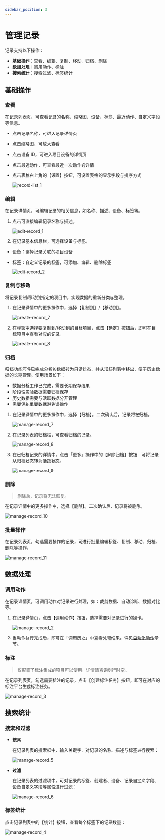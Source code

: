 ```yaml
---
sidebar_position: 3
---
```


# 管理记录

记录支持以下操作：

- **基础操作**：查看、编辑、复制、移动、归档、删除
- **数据处理**：调用动作、标注
- **搜索统计**：搜索过滤、标签统计

## 基础操作

### 查看

在记录列表页，可查看记录的名称、缩略图、设备、标签、最近动作、自定义字段等信息。

- 点击记录名称，可进入记录详情页
- 点击缩略图，可放大查看
- 点击设备 ID，可进入项目设备的详情页
- 点击最近动作，可查看最近一次动作的详情
- 点击表格右上角的【设置】按钮，可设置表格的显示字段与排序方式

  ![record-list_1](./img/record-list_1.png)

### 编辑

在记录详情页，可编辑记录的相关信息，如名称、描述、设备、标签等。

1. 点击可直接编辑记录名称与描述。

   ![edit-record_1](./img/edit-record_1.png)

2. 在记录基本信息栏，可选择设备与标签。

- 设备：选择记录关联的项目设备
- 标签：自定义记录的标签，可添加、编辑、删除标签

  ![edit-record_2](./img/edit-record_2.png)

### 复制与移动

将记录复制/移动到指定的项目中，实现数据的重新分类与整理。

1. 在记录详情中的更多操作中，选择【复制到】/【移动到】。

   ![create-record_7](./img/create-record_7.png)

2. 在弹窗中选择要复制到/移动到的目标项目，点击【确定】按钮后，即可在目标项目中查看对应的记录。

   ![create-record_8](./img/create-record_8.png)

### 归档

归档功能可将已完成分析的数据转为只读状态，并从活跃列表中移出，便于历史数据的长期管理。使用场景如下：

- 数据分析工作已完成，需要长期保存结果
- 阶段性实验数据需要归档保存
- 历史数据需要与活跃数据分开管理
- 需要保护重要数据避免误操作

1. 在记录详情中的更多操作中，选择【归档】。二次确认后，记录将被归档。

   ![manage-record_7](./img/manage-record_7.png)

2. 在记录列表的归档栏，可查看归档的记录。

   ![manage-record_8](./img/manage-record_8.png)

3. 在已归档记录的详情中，点击「更多」操作中的【解除归档】按钮，可将记录从归档状态转为活跃状态。

   ![manage-record_9](./img/manage-record_9.png)

### 删除

> 删除后，记录将无法恢复。

在记录详情中的更多操作中，选择【删除】。二次确认后，记录将被删除。

![manage-record_10](./img/manage-record_10.png)

### 批量操作

在记录列表页，勾选需要操作的记录，可进行批量编辑标签、复制、移动、归档、删除等操作。

![manage-record_11](./img/manage-record_11.png)

## 数据处理

### 调用动作

在记录详情页，可调用动作对记录进行处理，如：裁剪数据、自动诊断、数据对比等。

1. 在记录详情页，点击【调用动作】按钮，选择需要对记录进行的操作。

   ![manage-record_2](./img/manage-record_2.png)

2. 当动作执行完成后，即可在「调用历史」中查看处理结果。详见[自动化动作](../../workflow/1-quick-start-workflow.md)章节。

### 标注

> 仅配置了标注集成的项目可以使用。详情请咨询刻行时空。

在记录列表页，勾选需要标注的记录，点击【创建标注任务】按钮，即可在对应的标注平台生成标注任务。

![manage-record_3](./img/manage-record_3.png)

## 搜索统计

### 搜索和过滤

- **搜索**

  在记录列表的搜索框中，输入关键字，对记录的名称、描述与标签进行搜索：

  ![manage-record_5](./img/manage-record_5.png)

- **过滤**

  在记录列表的过滤项中，可对记录的标签、创建者、设备、记录自定义字段、设备自定义字段等属性进行过滤：

  ![manage-record_6](./img/manage-record_6.png)

### 标签统计

点击记录列表中的【统计】按钮，查看每个标签下的记录数量：

![manage-record_4](./img/manage-record_4.png)
